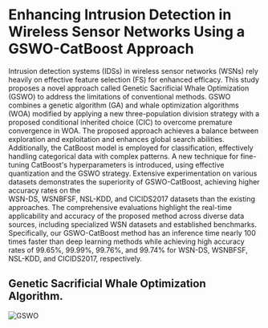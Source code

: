 # Enhancing Intrusion Detection in Wireless Sensor Networks Using a GSWO-CatBoost Approach
Intrusion detection systems (IDSs) in wireless sensor networks (WSNs) rely 
heavily on effective feature selection (FS) for enhanced efficacy. This study proposes a 
novel approach called Genetic Sacrificial Whale Optimization (GSWO) to address the 
limitations of conventional methods. GSWO combines a genetic algorithm (GA) and whale 
optimization algorithms (WOA) modified by applying a new three-population division 
strategy with a proposed conditional inherited choice (CIC) to overcome premature 
convergence in WOA. The proposed approach achieves a balance between exploration and 
exploitation and enhances global search abilities. Additionally, the CatBoost model is 
employed for classification, effectively handling categorical data with complex patterns. A 
new technique for fine-tuning CatBoost's hyperparameters is introduced, using effective 
quantization and the GSWO strategy. Extensive experimentation on various datasets 
demonstrates the superiority of GSWO-CatBoost, achieving higher accuracy rates on the  
WSN-DS, WSNBFSF, NSL-KDD, and CICIDS2017 datasets than the existing approaches. 
The comprehensive evaluations highlight the real-time applicability and accuracy of the 
proposed method across diverse data sources, including specialized WSN datasets and 
established benchmarks. Specifically,  our GSWO-CatBoost method has an inference time 
nearly 100 times faster than deep learning methods while achieving high accuracy rates of 
99.65\%, 99.99\%, 99.76\%, and 99.74\% for WSN-DS, WSNBFSF, NSL-KDD, and 
CICIDS2017, respectively.

## Genetic Sacrificial Whale Optimization Algorithm.
![GSWO](https://github.com/thuannguyen25032k/Enhancing-Intrusion-Detection-in-Wireless-Sensor-Networks-Using-a-GSWO-CatBoost-Approach/assets/110898043/825be09c-5269-41e0-83f3-f436b49a293e)
